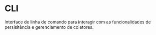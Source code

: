 # CLI

Interface de linha de comando para interagir com as funcionalidades de persisitência e gerenciamento de coletores.